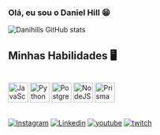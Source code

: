 ### Olá, eu sou o Daniel Hill 😁


![Danihills GitHub stats](https://github-readme-stats.vercel.app/api?username=danihills1&show_icons=true&theme=tokyonight)


## Minhas Habilidades 🖥️

<div style="display : inline_block"><br/>
   <img algin="center" alt="JavaScrypt" hight = "30" width = "40" src="https://cdn.jsdelivr.net/gh/devicons/devicon@latest/icons/javascript/javascript-plain.svg">
   <img algin="center" alt="Python" hight = "30" width = "40" src="https://cdn.jsdelivr.net/gh/devicons/devicon@latest/icons/python/python-original.svg">
   <img algin="center" alt="PostgreSQL" hight = "30" width = "40" src="https://cdn.jsdelivr.net/gh/devicons/devicon@latest/icons/postgresql/postgresql-original.svg">
   <img algin="center" alt="NodeJS" hight = "30" width = "40" src="https://cdn.jsdelivr.net/gh/devicons/devicon@latest/icons/nodejs/nodejs-original.svg">
   <img algin="center" alt="Prisma" hight = "30" width = "40" src="https://cdn.jsdelivr.net/gh/devicons/devicon@latest/icons/prisma/prisma-original.svg">
</div>

##

<div>
   
[![Instagram](https://img.shields.io/badge/Instagram-E4405F?style=for-the-badge&logo=instagram&logoColor=white)](https://www.instagram.com/daniel_hill08/)
[![Linkedin](https://img.shields.io/badge/LinkedIn-0077B5?style=for-the-badge&logo=linkedin&logoColor=white)](https://www.linkedin.com/in/daniel-hill-7548a52a1)
[![youtube](https://img.shields.io/badge/YouTube-FF0000?style=for-the-badge&logo=youtube&logoColor=white)](https://www.youtube.com/channel/UCYtQxtqH1u7RruM2qNkZkWg)
[![twitch](https://img.shields.io/badge/Twitch-9146FF?style=for-the-badge&logo=twitch&logoColor=white)](https://www.twitch.tv/danihills1)
   
</div>
